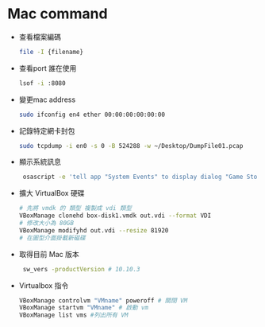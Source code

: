 # Mac command


- 	查看檔案編碼

	```sh
	file -I {filename} 
	```
-  查看port 誰在使用

	```sh
	lsof -i :8080
	```
-   變更mac address

	```sh
	sudo ifconfig en4 ether 00:00:00:00:00:00
	```
	
-  記錄特定網卡封包

	```sh
	sudo tcpdump -i en0 -s 0 -B 524288 -w ~/Desktop/DumpFile01.pcap
	```
	
- 顯示系統訊息

 	```sh
 	 osascript -e 'tell app "System Events" to display dialog "Game Stop"'
	```
	
- 擴大 VirtualBox 硬碟

	```sh
	# 先將 vmdk 的 類型 複製成 vdi 類型
	VBoxManage clonehd box-disk1.vmdk out.vdi --format VDI
	# 修改大小為 80GB
	VBoxManage modifyhd out.vdi --resize 81920
	# 在圖型介面掛載新磁碟
	```
 
- 取得目前 Mac 版本

	```sh
	 sw_vers -productVersion # 10.10.3
	```
 
- Virtualbox 指令

	```sh
	VBoxManage controlvm "VMname" poweroff # 關閉 VM
	VBoxManage startvm "VMname" # 啟動 vm
	VBoxManage list vms #列出所有 VM
	```